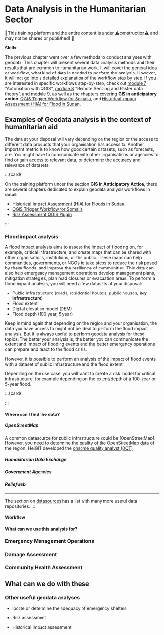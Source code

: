 # Data Analysis in the Humanitarian Sector

🚧This training platform and the entire content is under ⚠️construction⚠️ and may not be shared or published! 🚧

__Skills__:

The previous chapter went over a few methods to conduct analyses with geodata. 
This chapter will present several data analysis methods and their results that 
are common to humanitarian work. It will cover the general idea or workflow, 
what kind of data is needed to perform the analysis. However, it will not go 
into a detailed explanation of the workflow step by step. If you are interested 
in specific workflows step-by-step, check out [module 7](https://giscience.github.io/gis-training-resource-center/content/Modul_7/en_qgis_automation_theory.html) "Automation with QGIS", [module 8](https://giscience.github.io/gis-training-resource-center/content/Modul_8/en_qgis_remote_sensing_raster_theorie.html) "Remote Sensing and Raster data 
theory", and [module 9](https://giscience.github.i/ogis-training-resource-center/content/Modul_9en_qgis_network_analysis_theory.html), as well as the chapters covering __GIS in anticipatory action__: [QGIS Trigger Workflow for Somalia](https://giscience.github.io/gis-training-resource-center/content/GIS_AA/en_qgis_drought_trigger_somalia.html), and 
[Historical Impact Assessment (HIA) for Flood in Sudan](https://giscience.github.io/gis-training-resource-center/content/GIS_AA/en_qgis_historical_impact_assessment_sudan.html).

## Examples of Geodata analysis in the context of humanitarian aid

<!--ADD: some intro paragraph?-->

The data at your disposal will vary depending on the region or the access to 
different data products that your organisation has access to. Another important metric is to know how good certain datasets, such as forecasts, are. You might have to communicate with other organisations or agencies to find or gain access to relevant data, or determine the accuracy and relevance of datasets. 

:::{card}

On the training platform under the section __GIS in Anticipatory Action__, there are several chapters dedicated to explain geodata analysis workflows in detail:

- [Historical Impact Assessment (HIA) for Floods in Sudan](https://giscience.github.io/gis-training-resource-center/content/GIS_AA/en_qgis_historical_impact_assessment_sudan.html) 
- [QGIS Trigger Workflow for Somalia](https://giscience.github.io/gis-training-resource-center/content/GIS_AA/en_qgis_drought_trigger_somalia.html)
- [Risk Assessment QGIS Plugin](https://giscience.github.io/gis-training-resource-center/content/GIS_AA/en_qgis_risk_assessment_plugin.html)

:::

### Flood impact analysis

A flood impact analysis aims to assess the impact of flooding on, for example, 
critical infrastructure, and create maps that can be shared with other 
organisations, institutions, or the public. These maps can help communities, 
governments, or NGOs to take steps to reduce the risk posed by these floods, 
and improve the resilience of communities. This data can also help emergency 
management operations develop management plans, mitigation strategies, plan 
road closures or evacuation areas. 
To perform a flood impact analysis, you will need a few datasets at your 
disposal: 

- Public infrastructure (roads, residential houses, public houses, __key 
infrastructure__)
- Flood extent
- Digital elevation model (DEM)
- Flood depth (100 year, 5 year)

Keep in mind again that depending on the region and your organisation, the data you have access to might not be ideal to perform the flood impact analysis. But it is always useful to perform geodata analysis for these topics. The better your analysis is, the better you can communicate the extent and impact of flooding events and the better emergency operations can prepare and react to the flood crisis. 

However, it is possible to perform an analysis of the impact of flood events with a dataset of public infrastructure and the flood extent. 

Depending on the use case, you will want to create a risk model for critical infrastructure, for example depending on the extent/depth of a 100-year or 5-year flood. 

:::{card}

:::
#### Where can I find the data?

##### OpenStreetMap

A common datasource for public infrastructure could be [OpenStreetMap]. However, you need to determine the quality of the OpenStreetMap data of the region. HeiGIT developed the [ohsome quality analyst (OQT)](https://heigit.org/de/big-spatial-data-analytics/ohsome-3/ohsome-quality-analyst-oqt/) 

##### Humanitarian Data Exchange

##### Government Agencies

##### Reliefweb


----

The section on [datasources](https://giscience.github.io/gis-training-resource-center/content/Modul_2/en_data_sources.html) has a list with many more useful data repositories.
:::

#### Workflow

#### What can we use this analysis for?

### Emergency Management Operations

### Damage Assessment

### Community Health Assessment


## What can we do with these 


### Other useful geodata analyses

- locate or determine the adequacy of emergency shelters

- Risk assessment

- Historical impact assessment 